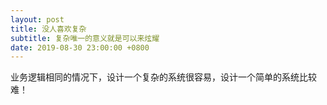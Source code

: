 ```yaml
---
layout: post
title: 没人喜欢复杂
subtitle: 复杂唯一的意义就是可以来炫耀
date: 2019-08-30 23:00:00 +0800
---
```

业务逻辑相同的情况下，设计一个复杂的系统很容易，设计一个简单的系统比较难！




